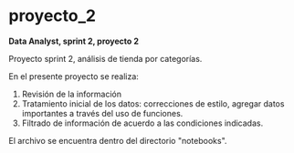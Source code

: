 # proyecto_2
 
 **Data Analyst, sprint 2, proyecto 2**

Proyecto sprint 2, análisis de tienda por categorías.

En el presente proyecto se realiza:

1.	Revisión de la información
2.	Tratamiento inicial de los datos: correcciones de estilo, agregar datos importantes a través del uso de funciones.
3.	Filtrado de información de acuerdo a las condiciones indicadas.

El archivo se encuentra dentro del directorio "notebooks".
